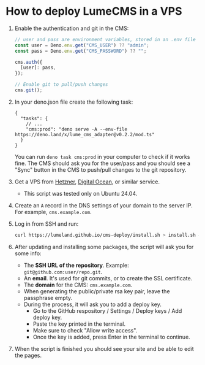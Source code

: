 # How to deploy LumeCMS in a VPS

1. Enable the authentication and git in the CMS:
   ```js
   // user and pass are environment variables, stored in an .env file
   const user = Deno.env.get("CMS_USER") ?? "admin";
   const pass = Deno.env.get("CMS_PASSWORD") ?? "";

   cms.auth({
     [user]: pass,
   });

   // Enable git to pull/push changes
   cms.git();
   ```
2. In your deno.json file create the following task:
   ```jsonc
   {
     "tasks": {
       // ...
       "cms:prod": "deno serve -A --env-file https://deno.land/x/lume_cms_adapter@v0.2.2/mod.ts"
     }
   }
   ```
   You can run `deno task cms:prod` in your computer to check if it works fine.
   The CMS should ask you for the user/pass and you should see a "Sync" button in the CMS
   to push/pull changes to the git repository.
3. Get a VPS from [Hetzner](https://www.hetzner.com/),
   [Digital Ocean](https://www.digitalocean.com/), or similar service.
   - This script was tested only on Ubuntu 24.04.
4. Create an `A` record in the DNS settings of your domain to the server IP. For
   example, `cms.example.com`.
5. Log in from SSH and run:
   ```sh
   curl https://lumeland.github.io/cms-deploy/install.sh > install.sh && sh install.sh
   ```
6. After updating and installing some packages, the script will ask you for some
   info:
   - The **SSH URL of the repository**. Example: `git@github.com:user/repo.git`.
   - An **email**. It's used for git commits, or to create the SSL certificate.
   - The **domain** for the CMS: `cms.example.com`.
   - When generating the public/private rsa key pair, leave the passphrase
     empty.
   - During the process, it will ask you to add a deploy key.
     - Go to the GitHub respository / Settings / Deploy keys / Add deploy key.
     - Paste the key printed in the terminal.
     - Make sure to check "Allow write access".
     - Once the key is added, press Enter in the terminal to continue.

7. When the script is finished you should see your site and be able to edit the
   pages.
